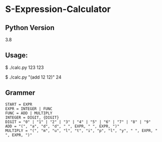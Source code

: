 # S-Expression-Calculator

## Python Version

3.8

## Usage:

$ ./calc.py 123
123

$ ./calc.py "(add 12 12)"
24

## Grammer
```
START = EXPR
EXPR = INTEGER | FUNC
FUNC = ADD | MULTIPLY
INTEGER = DIGIT, {DIGIT}
DIGIT = "0" | "1" | "2" | "3" | "4" | "5" | "6" | "7" | "8" | "9"
ADD = "(", "a", "d", "d", " ", EXPR, " ", EXPR, ")"
MULTIPLY = "(", "m", "u", "l", "t", "i", "p", "l", "y", " ", EXPR, " ", EXPR, ")"
```
